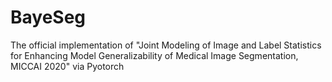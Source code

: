 # BayeSeg
The official implementation of "Joint Modeling of Image and Label Statistics for Enhancing Model Generalizability of Medical Image Segmentation, MICCAI 2020" via Pyotorch
